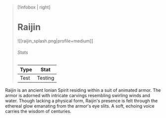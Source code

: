 > [!infobox | right]
> # Raijin
> ![[raijin_splash.png|profile+medium]]
> ###### Stats
> | Type | Stat |
> | ---- | ---- |
> | Test | Testing |

Raijin is an ancient Ionian Spirit residing within a suit of animated armor. The armor is adorned with intricate carvings resembling swirling winds and water. Though lacking a physical form, Raijin's presence is felt through the ethereal glow emanating from the armor's eye slits. A soft, echoing voice carries the wisdom of centuries.